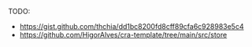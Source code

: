 TODO:
- https://gist.github.com/thchia/dd1bc8200fd8cff89cfa6c928983e5c4
- https://github.com/HigorAlves/cra-template/tree/main/src/store
